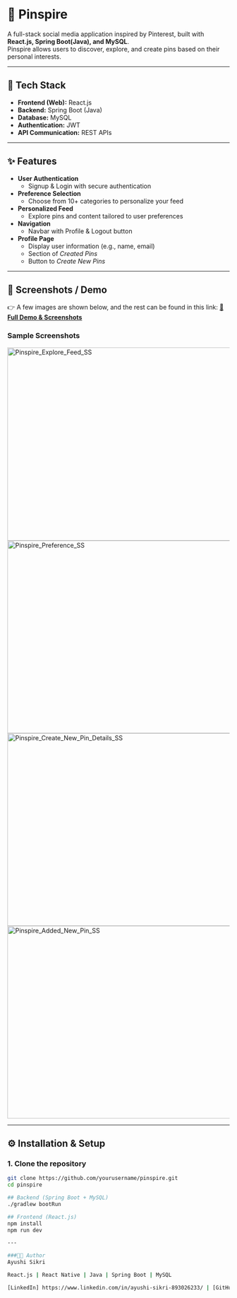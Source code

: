 # 📌 Pinspire

A full-stack social media application inspired by Pinterest, built with **React.js, Spring Boot(Java), and MySQL**.  
Pinspire allows users to discover, explore, and create pins based on their personal interests.

---

## 🚀 Tech Stack
- **Frontend (Web):** React.js   
- **Backend:** Spring Boot (Java)  
- **Database:** MySQL  
- **Authentication:** JWT 
- **API Communication:** REST APIs  

---

## ✨ Features
- **User Authentication**
  - Signup & Login with secure authentication
- **Preference Selection**
  - Choose from 10+ categories to personalize your feed
- **Personalized Feed**
  - Explore pins and content tailored to user preferences
- **Navigation**
  - Navbar with Profile & Logout button
- **Profile Page**
  - Display user information (e.g., name, email)
  - Section of *Created Pins*
  - Button to *Create New Pins*


---

## 📸 Screenshots / Demo
👉  A few images are shown below, and the rest can be found in this link: **[📂 Full Demo & Screenshots](https://drive.google.com/drive/folders/1EAWT4NwNzzOha_dS9Zi5C-VY6aZMg8X6?usp=drive_link)**


### Sample Screenshots
<img width="959" height="437" alt="Pinspire_Explore_Feed_SS" src="https://github.com/user-attachments/assets/6665b079-69ab-4c77-aa7c-117d9f5d87d4" />

<img width="959" height="436" alt="Pinspire_Preference_SS" src="https://github.com/user-attachments/assets/924096be-c74b-4957-8093-63acb908a3d0" />

<img width="959" height="436" alt="Pinspire_Create_New_Pin_Details_SS" src="https://github.com/user-attachments/assets/3ce3dee4-46f5-4ca0-a231-172b6cf408c8" />

<img width="959" height="436" alt="Pinspire_Added_New_Pin_SS" src="https://github.com/user-attachments/assets/186f748d-d3f7-43f5-83bd-7631e293ae81" />

---


## ⚙️ Installation & Setup

### 1. Clone the repository
```bash
git clone https://github.com/yourusername/pinspire.git
cd pinspire

## Backend (Spring Boot + MySQL)
./gradlew bootRun

## Frontend (React.js)
npm install
npm run dev

---

###👩‍💻 Author
Ayushi Sikri

React.js | React Native | Java | Spring Boot | MySQL

[LinkedIn] https://www.linkedin.com/in/ayushi-sikri-893026233/ | [GitHub] (https://github.com/AyushiSikri)
